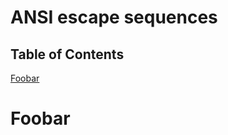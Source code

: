 ANSI escape sequences
=====================

Table of Contents
-----------------
[Foobar](#foobar)



# <a id="foobar"></a>Foobar
